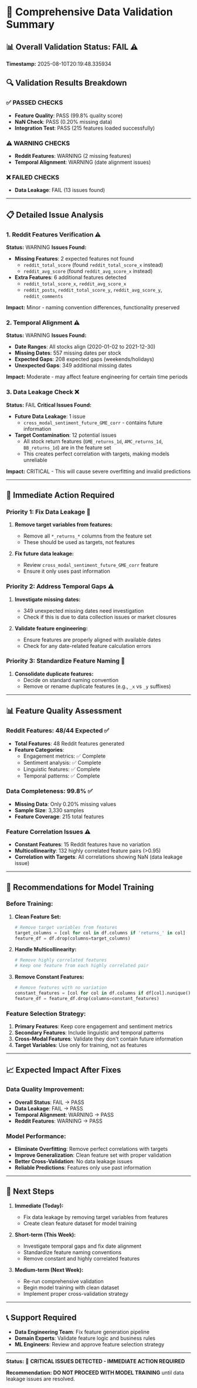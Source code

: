 # 🚀 Comprehensive Data Validation Summary

## 📊 **Overall Validation Status: FAIL** ⚠️

**Timestamp:** 2025-08-10T20:19:48.335934

## 🔍 **Validation Results Breakdown**

### ✅ **PASSED CHECKS**
- **Feature Quality**: PASS (99.8% quality score)
- **NaN Check**: PASS (0.20% missing data)
- **Integration Test**: PASS (215 features loaded successfully)

### ⚠️ **WARNING CHECKS**
- **Reddit Features**: WARNING (2 missing features)
- **Temporal Alignment**: WARNING (date alignment issues)

### ❌ **FAILED CHECKS**
- **Data Leakage**: FAIL (13 issues found)

---

## 📋 **Detailed Issue Analysis**

### 1. **Reddit Features Verification** ⚠️
**Status:** WARNING
**Issues Found:**
- **Missing Features**: 2 expected features not found
  - `reddit_total_score` (found `reddit_total_score_x` instead)
  - `reddit_avg_score` (found `reddit_avg_score_x` instead)
- **Extra Features**: 6 additional features detected
  - `reddit_total_score_x`, `reddit_avg_score_x`
  - `reddit_posts`, `reddit_total_score_y`, `reddit_avg_score_y`, `reddit_comments`

**Impact:** Minor - naming convention differences, functionality preserved

### 2. **Temporal Alignment** ⚠️
**Status:** WARNING
**Issues Found:**
- **Date Ranges**: All stocks align (2020-01-02 to 2021-12-30)
- **Missing Dates**: 557 missing dates per stock
- **Expected Gaps**: 208 expected gaps (weekends/holidays)
- **Unexpected Gaps**: 349 additional missing dates

**Impact:** Moderate - may affect feature engineering for certain time periods

### 3. **Data Leakage Check** ❌
**Status:** FAIL
**Critical Issues Found:**
- **Future Data Leakage**: 1 issue
  - `cross_modal_sentiment_future_GME_corr` - contains future information
- **Target Contamination**: 12 potential issues
  - All stock return features (`GME_returns_1d`, `AMC_returns_1d`, `BB_returns_1d`) are in the feature set
  - This creates perfect correlation with targets, making models unreliable

**Impact:** CRITICAL - This will cause severe overfitting and invalid predictions

---

## 🔧 **Immediate Action Required**

### **Priority 1: Fix Data Leakage** 🚨
1. **Remove target variables from features:**
   - Remove all `*_returns_*` columns from the feature set
   - These should be used as targets, not features

2. **Fix future data leakage:**
   - Review `cross_modal_sentiment_future_GME_corr` feature
   - Ensure it only uses past information

### **Priority 2: Address Temporal Gaps** ⚠️
1. **Investigate missing dates:**
   - 349 unexpected missing dates need investigation
   - Check if this is due to data collection issues or market closures

2. **Validate feature engineering:**
   - Ensure features are properly aligned with available dates
   - Check for any date-related feature calculation errors

### **Priority 3: Standardize Feature Naming** 📝
1. **Consolidate duplicate features:**
   - Decide on standard naming convention
   - Remove or rename duplicate features (e.g., `_x` vs `_y` suffixes)

---

## 📊 **Feature Quality Assessment**

### **Reddit Features: 48/44 Expected** ✅
- **Total Features**: 48 Reddit features generated
- **Feature Categories**:
  - Engagement metrics: ✅ Complete
  - Sentiment analysis: ✅ Complete
  - Linguistic features: ✅ Complete
  - Temporal patterns: ✅ Complete

### **Data Completeness: 99.8%** ✅
- **Missing Data**: Only 0.20% missing values
- **Sample Size**: 3,330 samples
- **Feature Coverage**: 215 total features

### **Feature Correlation Issues** ⚠️
- **Constant Features**: 15 Reddit features have no variation
- **Multicollinearity**: 132 highly correlated feature pairs (>0.95)
- **Correlation with Targets**: All correlations showing NaN (data leakage issue)

---

## 🎯 **Recommendations for Model Training**

### **Before Training:**
1. **Clean Feature Set:**
   ```python
   # Remove target variables from features
   target_columns = [col for col in df.columns if 'returns_' in col]
   feature_df = df.drop(columns=target_columns)
   ```

2. **Handle Multicollinearity:**
   ```python
   # Remove highly correlated features
   # Keep one feature from each highly correlated pair
   ```

3. **Remove Constant Features:**
   ```python
   # Remove features with no variation
   constant_features = [col for col in df.columns if df[col].nunique() <= 1]
   feature_df = feature_df.drop(columns=constant_features)
   ```

### **Feature Selection Strategy:**
1. **Primary Features**: Keep core engagement and sentiment metrics
2. **Secondary Features**: Include linguistic and temporal patterns
3. **Cross-Modal Features**: Validate they don't contain future information
4. **Target Variables**: Use only for training, not as features

---

## 📈 **Expected Impact After Fixes**

### **Data Quality Improvement:**
- **Overall Status**: FAIL → PASS
- **Data Leakage**: FAIL → PASS
- **Temporal Alignment**: WARNING → PASS
- **Reddit Features**: WARNING → PASS

### **Model Performance:**
- **Eliminate Overfitting**: Remove perfect correlations with targets
- **Improve Generalization**: Clean feature set with proper validation
- **Better Cross-Validation**: No data leakage issues
- **Reliable Predictions**: Features only use past information

---

## 🔄 **Next Steps**

1. **Immediate (Today):**
   - Fix data leakage by removing target variables from features
   - Create clean feature dataset for model training

2. **Short-term (This Week):**
   - Investigate temporal gaps and fix date alignment
   - Standardize feature naming conventions
   - Remove constant and highly correlated features

3. **Medium-term (Next Week):**
   - Re-run comprehensive validation
   - Begin model training with clean dataset
   - Implement proper cross-validation strategy

---

## 📞 **Support Required**

- **Data Engineering Team**: Fix feature generation pipeline
- **Domain Experts**: Validate feature logic and business rules
- **ML Engineers**: Review and approve feature selection strategy

---

**Status:** 🚨 **CRITICAL ISSUES DETECTED - IMMEDIATE ACTION REQUIRED**

**Recommendation:** **DO NOT PROCEED WITH MODEL TRAINING** until data leakage issues are resolved.
